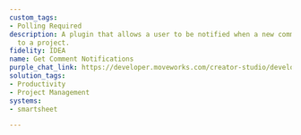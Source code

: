 ```yaml
---
custom_tags:
- Polling Required
description: A plugin that allows a user to be notified when a new comment is added
  to a project.
fidelity: IDEA
name: Get Comment Notifications
purple_chat_link: https://developer.moveworks.com/creator-studio/developer-tools/purple-chat-builder/?workspace=%7B%22title%22%3A%22My+Workspace%22%2C%22botSettings%22%3A%7B%22name%22%3A%22%22%2C%22imageUrl%22%3A%22%22%7D%2C%22mocks%22%3A%5B%7B%22id%22%3A2762%2C%22title%22%3A%22New+Mock%22%2C%22transcript%22%3A%7B%22settings%22%3A%7B%22colorStyle%22%3A%22LIGHT%22%2C%22startTime%22%3A%2211%3A43+AM%22%2C%22defaultPerson%22%3A%22GWEN%22%2C%22editable%22%3Atrue%2C%22botName%22%3A%22%22%2C%22botImageUrl%22%3A%22%22%7D%2C%22messages%22%3A%5B%7B%22from%22%3A%22ANNOTATION%22%2C%22text%22%3A%22Trigger%3A+A+new+comment+is+added+to+a+project+on+Smartsheet.%22%7D%2C%7B%22from%22%3A%22BOT%22%2C%22text%22%3A%22%3Cp%3ENew+comment+on+your+Smartsheet+project%3A%3Cbr%3E%3C%2Fp%3E%22%2C%22cards%22%3A%5B%7B%22title%22%3A%22%3Cp%3EProject%3A+Launch+Event+2023%3Cbr%3E%3C%2Fp%3E%22%2C%22text%22%3A%22%3Cp%3E%3Cb%3EComment+by%3A%3C%2Fb%3E+Alex+Doe%3Cbr%3E%3Cb%3EComment%3A%3C%2Fb%3E+Can+we+update+the+timeline+for+vendor+confirmation%3F%3Cbr%3E%3C%2Fp%3E%22%2C%22buttons%22%3A%5B%7B%22style%22%3A%22PRIMARY%22%2C%22text%22%3A%22Respond+to+Comment%22%7D%2C%7B%22text%22%3A%22View+Project%22%7D%5D%7D%5D%7D%2C%7B%22from%22%3A%22BOT%22%2C%22text%22%3A%22%3Cp%3EPlease+type+your+response%3A%3Cbr%3E%3C%2Fp%3E%22%7D%2C%7B%22from%22%3A%22USER%22%2C%22text%22%3A%22%3Cp%3EYes%2C+I%27ll+update+the+timeline+by+end+of+today.%3Cbr%3E%3C%2Fp%3E%22%7D%2C%7B%22from%22%3A%22BOT%22%2C%22text%22%3A%22%3Cp%3EYour+response%3A%3Cbr%3E%3C%2Fp%3E%22%2C%22cards%22%3A%5B%7B%22text%22%3A%22%3Cp%3EYes%2C+I%27ll+update+the+timeline+by+end+of+today.%3Cbr%3E%3C%2Fp%3E%22%2C%22buttons%22%3A%5B%7B%22style%22%3A%22PRIMARY%22%2C%22text%22%3A%22Send+Response%22%7D%2C%7B%22text%22%3A%22Edit+Response%22%7D%2C%7B%22text%22%3A%22Cancel%22%7D%5D%7D%5D%7D%5D%7D%7D%5D%7D
solution_tags:
- Productivity
- Project Management
systems:
- smartsheet

---
```

